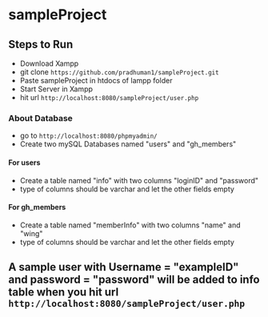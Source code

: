 # sampleProject

## Steps to Run

* Download Xampp
* git clone `https://github.com/pradhuman1/sampleProject.git`
* Paste sampleProject in htdocs of lampp folder
* Start Server in Xampp
* hit url `http://localhost:8080/sampleProject/user.php`

### About Database
* go to `http://localhost:8080/phpmyadmin/`
* Create two mySQL Databases named "users" and "gh_members"

#### For users

* Create a table named "info" with two columns "loginID" and "password" 
* type of columns should be varchar and let the other fields empty

#### For gh_members

* Create a table named "memberInfo" with two columns "name" and "wing" 
* type of columns should be varchar and let the other fields empty

## A sample user with  Username = "exampleID" and password = "password" will be added to info table when you hit url `http://localhost:8080/sampleProject/user.php`

